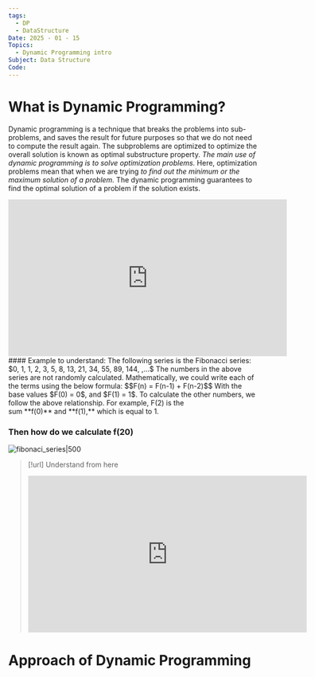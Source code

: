 ```yaml
---
tags:
  - DP
  - DataStructure
Date: 2025 - 01 - 15
Topics:
  - Dynamic Programming intro
Subject: Data Structure
Code:
---
```

# What is Dynamic Programming?
Dynamic programming is a technique that breaks the problems into sub-problems, and saves the result for future purposes so that we do not need to compute the result again.
The subproblems are optimized to optimize the overall solution is known as optimal substructure property.
*The main use of dynamic programming is to solve optimization problems.* Here, optimization problems mean that when we are trying *to find out the minimum or the maximum solution of a problem.* The dynamic programming guarantees to find the optimal solution of a problem if the solution exists.
<iframe width="560" height="315" src="https://www.youtube.com/embed/oNoILrFOx2k?si=H_tCvTzR7TJlqpAO" title="YouTube video player" frameborder="0" allow="accelerometer; autoplay; clipboard-write; encrypted-media; gyroscope; picture-in-picture; web-share" referrerpolicy="strict-origin-when-cross-origin" allowfullscreen></iframe>
#### Example to understand:
The following series is the Fibonacci series:
$0, 1, 1, 2, 3, 5, 8, 13, 21, 34, 55, 89, 144, ,…$
The numbers in the above series are not randomly calculated. Mathematically, we could write each of the terms using the below formula:
$$F(n) = F(n-1) + F(n-2)$$
With the base values $F(0) = 0$, and $F(1) = 1$. To calculate the other numbers, we follow the above relationship. For example, F(2) is the sum **f(0)** and **f(1),** which is equal to 1.

### Then how do we calculate f(20)
![fibonaci_series|500](https://images.javatpoint.com/tutorial/daa/images/dynamic-programming.png)

> [!url] Understand from here
> <iframe width="560" height="315" src="https://www.youtube.com/embed/YkBch12jNE0?si=1-A3mPHVXT8KyLlL" title="YouTube video player" frameborder="0" allow="accelerometer; autoplay; clipboard-write; encrypted-media; gyroscope; picture-in-picture; web-share" referrerpolicy="strict-origin-when-cross-origin" allowfullscreen></iframe>

# Approach of Dynamic Programming